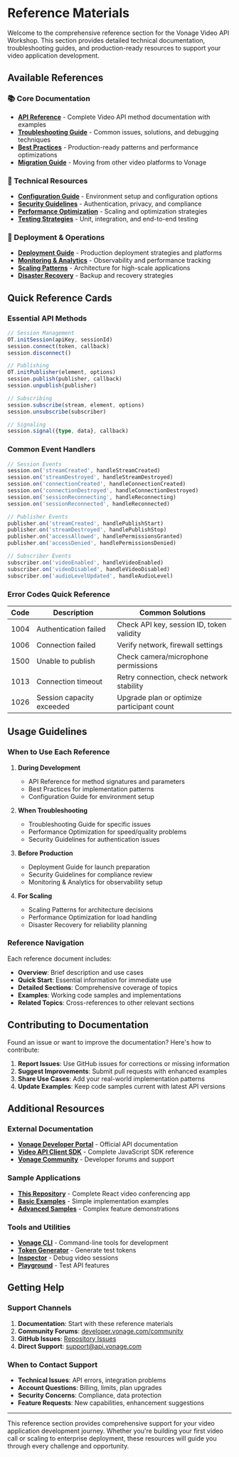 # Reference Materials

Welcome to the comprehensive reference section for the Vonage Video API Workshop. This section provides detailed technical documentation, troubleshooting guides, and production-ready resources to support your video application development.

## Available References

### 📚 Core Documentation

- **[API Reference](./api-reference.md)** - Complete Video API method documentation with examples
- **[Troubleshooting Guide](./troubleshooting.md)** - Common issues, solutions, and debugging techniques
- **[Best Practices](./best-practices.md)** - Production-ready patterns and performance optimizations
- **[Migration Guide](./migration-guide.md)** - Moving from other video platforms to Vonage

### 🔧 Technical Resources

- **[Configuration Guide](./configuration-guide.md)** - Environment setup and configuration options
- **[Security Guidelines](./security-guidelines.md)** - Authentication, privacy, and compliance
- **[Performance Optimization](./performance-optimization.md)** - Scaling and optimization strategies
- **[Testing Strategies](./testing-strategies.md)** - Unit, integration, and end-to-end testing

### 🚀 Deployment & Operations

- **[Deployment Guide](./deployment-guide.md)** - Production deployment strategies and platforms
- **[Monitoring & Analytics](./monitoring-analytics.md)** - Observability and performance tracking
- **[Scaling Patterns](./scaling-patterns.md)** - Architecture for high-scale applications
- **[Disaster Recovery](./disaster-recovery.md)** - Backup and recovery strategies

## Quick Reference Cards

### Essential API Methods

```typescript
// Session Management
OT.initSession(apiKey, sessionId)
session.connect(token, callback)
session.disconnect()

// Publishing
OT.initPublisher(element, options)
session.publish(publisher, callback)
session.unpublish(publisher)

// Subscribing
session.subscribe(stream, element, options)
session.unsubscribe(subscriber)

// Signaling
session.signal({type, data}, callback)
```

### Common Event Handlers

```typescript
// Session Events
session.on('streamCreated', handleStreamCreated)
session.on('streamDestroyed', handleStreamDestroyed)
session.on('connectionCreated', handleConnectionCreated)
session.on('connectionDestroyed', handleConnectionDestroyed)
session.on('sessionReconnecting', handleReconnecting)
session.on('sessionReconnected', handleReconnected)

// Publisher Events
publisher.on('streamCreated', handlePublishStart)
publisher.on('streamDestroyed', handlePublishStop)
publisher.on('accessAllowed', handlePermissionsGranted)
publisher.on('accessDenied', handlePermissionsDenied)

// Subscriber Events
subscriber.on('videoEnabled', handleVideoEnabled)
subscriber.on('videoDisabled', handleVideoDisabled)
subscriber.on('audioLevelUpdated', handleAudioLevel)
```

### Error Codes Quick Reference

| Code | Description | Common Solutions |
|------|-------------|------------------|
| 1004 | Authentication failed | Check API key, session ID, token validity |
| 1006 | Connection failed | Verify network, firewall settings |
| 1500 | Unable to publish | Check camera/microphone permissions |
| 1013 | Connection timeout | Retry connection, check network stability |
| 1026 | Session capacity exceeded | Upgrade plan or optimize participant count |

## Usage Guidelines

### When to Use Each Reference

1. **During Development**
   - API Reference for method signatures and parameters
   - Best Practices for implementation patterns
   - Configuration Guide for environment setup

2. **When Troubleshooting**
   - Troubleshooting Guide for specific issues
   - Performance Optimization for speed/quality problems
   - Security Guidelines for authentication issues

3. **Before Production**
   - Deployment Guide for launch preparation
   - Security Guidelines for compliance review
   - Monitoring & Analytics for observability setup

4. **For Scaling**
   - Scaling Patterns for architecture decisions
   - Performance Optimization for load handling
   - Disaster Recovery for reliability planning

### Reference Navigation

Each reference document includes:

- **Overview**: Brief description and use cases
- **Quick Start**: Essential information for immediate use
- **Detailed Sections**: Comprehensive coverage of topics
- **Examples**: Working code samples and implementations
- **Related Topics**: Cross-references to other relevant sections

## Contributing to Documentation

Found an issue or want to improve the documentation? Here's how to contribute:

1. **Report Issues**: Use GitHub issues for corrections or missing information
2. **Suggest Improvements**: Submit pull requests with enhanced examples
3. **Share Use Cases**: Add your real-world implementation patterns
4. **Update Examples**: Keep code samples current with latest API versions

## Additional Resources

### External Documentation

- **[Vonage Developer Portal](https://developer.vonage.com/en/video/overview)** - Official API documentation
- **[Video API Client SDK](https://tokbox.com/developer/sdks/js/)** - Complete JavaScript SDK reference
- **[Vonage Community](https://developer.vonage.com/community)** - Developer forums and support

### Sample Applications

- **[This Repository](../../../)** - Complete React video conferencing app
- **[Basic Examples](https://github.com/vonage/video-api-samples)** - Simple implementation examples
- **[Advanced Samples](https://github.com/vonage/video-api-advanced-samples)** - Complex feature demonstrations

### Tools and Utilities

- **[Vonage CLI](https://github.com/Vonage/vonage-cli)** - Command-line tools for development
- **[Token Generator](https://tokbox.com/developer/tools/generator/)** - Generate test tokens
- **[Inspector](https://tokbox.com/developer/tools/inspector/)** - Debug video sessions
- **[Playground](https://tokbox.com/developer/tools/playground/)** - Test API features

## Getting Help

### Support Channels

1. **Documentation**: Start with these reference materials
2. **Community Forums**: [developer.vonage.com/community](https://developer.vonage.com/community)
3. **GitHub Issues**: [Repository Issues](https://github.com/Vonage/vonage-video-react-app/issues)
4. **Direct Support**: [support@api.vonage.com](mailto:support@api.vonage.com)

### When to Contact Support

- **Technical Issues**: API errors, integration problems
- **Account Questions**: Billing, limits, plan upgrades
- **Security Concerns**: Compliance, data protection
- **Feature Requests**: New capabilities, enhancement suggestions

---

This reference section provides comprehensive support for your video application development journey. Whether you're building your first video call or scaling to enterprise deployment, these resources will guide you through every challenge and opportunity.